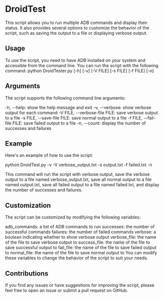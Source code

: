 # DroidTest

This script allows you to run multiple ADB commands and display their status. It also provides several options to customize the behavior of the script, such as saving the output to a file or displaying verbose output.


## Usage

To use the script, you need to have ADB installed on your system and accessible from the command line. You can run the script with the following command:
python DroidTester.py [-h] [-v] [-V FILE] [-s FILE] [-f FILE] [-n]


## Arguments

The script supports the following command line arguments:


-h, --help: show the help message and exit
-v, --verbose: show verbose output for each command
-V FILE, --verbose-file FILE: save verbose output to a file
-s FILE, --save-file FILE: save normal output to a file
-f FILE, --fail-file FILE: save failed output to a file
-n, --count: display the number of successes and failures


## Example

Here's an example of how to use the script:



python DroidTest.py -v -V verbose_output.txt -s output.txt -f failed.txt -n



This command will run the script with verbose output, save the verbose output to a file named verbose_output.txt, save all normal output to a file named output.txt, save all failed output to a file named failed.txt, and display the number of successes and failures.


## Customization

The script can be customized by modifying the following variables:


adb_commands: a list of ADB commands to run
successes: the number of successful commands
failures: the number of failed commands
verbose: a boolean indicating whether to show verbose output
verbose_file: the name of the file to save verbose output to
success_file: the name of the file to save successful output to
fail_file: the name of the file to save failed output to
normal_file: the name of the file to save normal output to
You can modify these variables to change the behavior of the script to suit your needs.


## Contributions

If you find any issues or have suggestions for improving the script, please feel free to open an issue or submit a pull request on GitHub.

